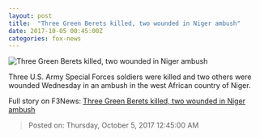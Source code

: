 ```yaml
---
layout: post
title:  "Three Green Berets killed, two wounded in Niger ambush"
date: 2017-10-05 00:45:00Z
categories: fox-news
---
```


![Three Green Berets killed, two wounded in Niger ambush](http://www.foxnews.com/content/dam/fox-news/logo/og-fn-foxnews.jpg)

Three U.S. Army Special Forces soldiers were killed and two others were wounded Wednesday in an ambush in the west African country of Niger.


Full story on F3News: [Three Green Berets killed, two wounded in Niger ambush](http://www.f3nws.com/n/XWTSYB)

> Posted on: Thursday, October 5, 2017 12:45:00 AM

